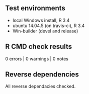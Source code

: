 ## Test environments
* local Windows install, R 3.4
* ubuntu 14.04.5 (on travis-ci), R 3.4
* Win-builder (devel and release)

## R CMD check results

0 errors | 0 warnings | 0 notes

## Reverse dependencies

All reverse dependacies checked.
